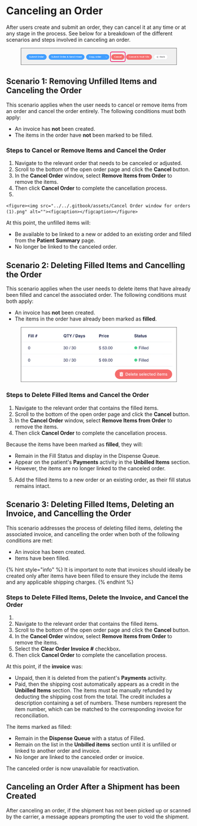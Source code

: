 # Canceling an Order

After users create and submit an order, they can cancel it at any time or at any stage in the process. See below for a breakdown of the different scenarios and steps involved in canceling an order.

<figure><img src="../../.gitbook/assets/Cancel button for order.png" alt=""><figcaption></figcaption></figure>

## Scenario 1: Removing Unfilled Items and Canceling the Order

This scenario applies when the user needs to cancel or remove items from an order and cancel the order entirely. The following conditions must both apply:

* An invoice has **not** been created.
* The items in the order have **not** been marked to be filled.

### Steps to Cancel or Remove Items and Cancel the Order

1. Navigate to the relevant order that needs to be canceled or adjusted.
2. Scroll to the bottom of the open order page and click the **Cancel** button.
3. In the **Cancel Order** window, select **Remove Items from Order** to remove the items.
4. Then click **Cancel Order** to complete the cancellation process.
5.

    <figure><img src="../../.gitbook/assets/Cancel Order window for orders (1).png" alt=""><figcaption></figcaption></figure>

At this point, the unfilled items will:

* Be available to be linked to a new or added to an existing order and filled from the **Patient Summary** page.
* No longer be linked to the canceled order.

## Scenario 2: Deleting Filled Items and Cancelling the Order

This scenario applies when the user needs to delete items that have already been filled and cancel the associated order. The following conditions must both apply:

* An invoice has **not** been created.
* The items in the order have already been marked as **filled**.

<figure><img src="../../.gitbook/assets/Filled iterms for cancelled order.png" alt=""><figcaption></figcaption></figure>

### Steps to Delete Filled Items and Cancel the Order

1. Navigate to the relevant order that contains the filled items.
2. Scroll to the bottom of the open order page and click the **Cancel** button.
3. In the **Cancel Order** window, select **Remove Items from Order** to remove the items.
4. Then click **Cancel Order** to complete the cancellation process.

Because the items have been marked as **filled**, they will:

* Remain in the Fill Status and display in the Dispense Queue.
* Appear on the patient's **Payments** activity in the **Unbilled Items** section.
* However, the items are no longer linked to the canceled order.



5. Add the filled items to a new order or an existing order, as their fill status remains intact.

## Scenario 3: Deleting Filled Items, Deleting an Invoice, and Cancelling the Order

This scenario addresses the process of deleting filled items, deleting the associated invoice, and cancelling the order when both of the following conditions are met:

* An invoice has been created.
* &#x20;Items have been filled.

{% hint style="info" %}
It is important to note that invoices should ideally be created only after items have been filled to ensure they include the items and any applicable shipping charges.
{% endhint %}

### Steps to Delete Filled Items, Delete the Invoice, and Cancel the Order

1.
2. Navigate to the relevant order that contains the filled items.
3. Scroll to the bottom of the open order page and click the **Cancel** button.
4. In the **Cancel Order** window, select **Remove Items from Order** to remove the items.
5. Select the **Clear Order Invoice #** checkbo&#x78;**.**
6. Then click **Cancel Order** to complete the cancellation process.

At this point, if the **invoice** was:&#x20;

* Unpaid, then it is deleted from the patient's **Payments** activity.
* Paid, then the shipping cost automatically appears as a credit in the **Unbilled Items** section. The items must be manually refunded by deducting the shipping cost from the total. The credit includes a description containing a set of numbers. These numbers represent the item number, which can be matched to the corresponding invoice for reconciliation.&#x20;

The items marked as filled:

* Remain in the **Dispense Queue** with a status of Filled.
* Remain on the list in the **Unbilled items** section until it is unfilled or linked to another order and invoice.
* No longer are linked to the canceled order or invoice.

The canceled order is now unavailable for reactivation.

## Canceling an Order After a Shipment has been Created

After canceling an order, if the shipment has not been picked up or scanned by the carrier, a message appears prompting the user to void the shipment.

<figure><img src="https://lh7-rt.googleusercontent.com/docsz/AD_4nXfy8VRiNYDuLiJR-_J_6bB0tblVzHm02NK-K_uYTRe56AufnFtSC29W5aqpurzDFK7Ph4iVEgI7SPC0csjDm-4Ye7HMkRC1FUdFp924g4mpSkvQB-GXuCAEZq6DnmgqIjMaqoOV7Q?key=XfocxVq_Ksd_-k84EaTLpcTY" alt="" width="563"><figcaption></figcaption></figure>
